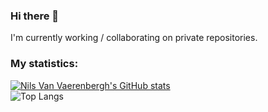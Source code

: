 ### Hi there 👋
I'm currently working / collaborating on private repositories.
### My statistics:
[![Nils Van Vaerenbergh's GitHub stats](https://github-readme-stats.vercel.app/api?username=NilsVanVaerenbergh&show_icons=true&theme=dark)](https://github.com/anuraghazra/github-readme-stats)<br>
![Top Langs](https://github-readme-stats.vercel.app/api/top-langs/?username=NilsVanVaerenbergh&layout=compact&theme=dark)

<!--
**NilsVanVaerenbergh/NilsVanVaerenbergh** is a ✨ _special_ ✨ repository because its `README.md` (this file) appears on your GitHub profile.

Here are some ideas to get you started:

- 🔭 I’m currently working on ...
- 🌱 I’m currently learning ...
- 👯 I’m looking to collaborate on ...
- 🤔 I’m looking for help with ...
- 💬 Ask me about ...
- 📫 How to reach me: ...
- 😄 Pronouns: ...
- ⚡ Fun fact: ...
-->
